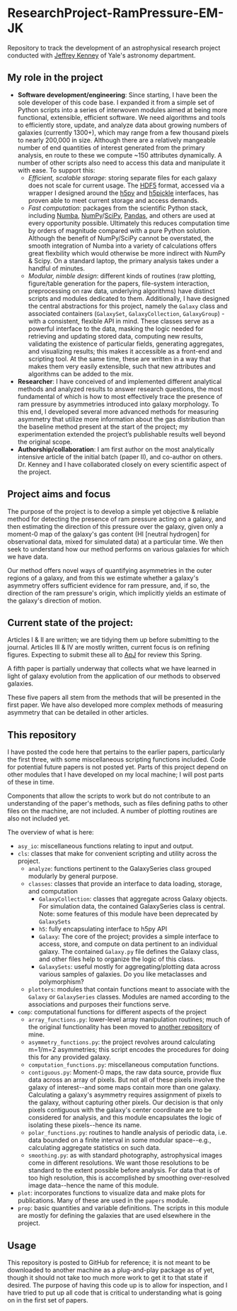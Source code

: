 # ResearchProject-RamPressure-EM-JK
Repository to track the development of an astrophysical research project conducted with [Jeffrey Kenney](http://www.astro.yale.edu/kenney/pages/index.html) of Yale's astronomy department.

## My role in the project
* **Software development/engineering**: Since starting, I have been the sole developer of this code base. I expanded it from a simple set of Python scripts into a series of interwoven modules aimed at being more functional, extensible, efficient software. We need algorithms and tools to efficiently store, update, and analyze data about growing numbers of galaxies (currently 1300+), which may range from a few thousand pixels to nearly 200,000 in size. Although there are a relatively mangeable number of end quantities of interest generated from the primary analysis, en route to these we compute ~150 attributes dynamically. A number of other scripts also need to access this data and manipulate it with ease. To support this:
	- *Efficient, scalable storage*: storing separate files for each galaxy does not scale for current usage. The [HDF5](https://www.hdfgroup.org/solutions/hdf5) format, accessed via a wrapper I designed around the [h5py](https://www.h5py.org/) and [h5pickle](https://github.com/DaanVanVugt/h5pickle) interfaces, has proven able to meet current storage and access demands.
	- *Fast computation*: packages from the scientific Python stack, including [Numba](https://numba.pydata.org/), [NumPy](https://numpy.org/)/[SciPy](https://www.scipy.org/), [Pandas](https://pandas.pydata.org/), and others are used at every opportunity possible. Ultimately this reduces computation time by orders of magnitude compared with a pure Python solution. Although the benefit of NumPy/SciPy cannot be overstated, the smooth integration of Numba into a variety of calculations offers great flexbility which would otherwise be more indirect with NumPy & Scipy. On a standard laptop, the primary analysis takes under a handful of minutes.
	- *Modular, nimble design*: different kinds of routines (raw plotting, figure/table generation for the papers, file-system interaction, preprocessing on raw data, underlying algorithms) have distinct scripts and modules dedicated to them. Additionally, I have designed the central abstractions for this project, namely the `Galaxy` class and associated containers (`GalaxySet`, `GalaxyCollection`, `GalaxyGroup`) - with a consistent, flexible API in mind. These classes serve as a powerful interface to the data, masking the logic needed for retrieving and updating stored data, computing new results, validating the existence of particular fields, generating aggregates, and visualizing results; this makes it accessible as a front-end and scripting tool. At the same time, these are written in a way that makes them very easily extensible, such that new attributes and algorithms can be added to the mix.
* **Researcher**: I have conceived of and implemented different analytical methods and analyzed results to answer research questions, the most fundamental of which is how to most effectively trace the presence of ram pressure by asymmetries introduced into galaxy morphology. To this end, I developed several more advanced methods for measuring asymmetry that utilize more information about the gas distribution than the baseline method present at the start of the project; my experimentation extended the project’s publishable results well beyond the original scope.
* **Authorship/collaboration**: I am first author on the most analytically intensive article of the initial batch (paper II), and co-author on others. Dr. Kenney and I have collaborated closely on every scientific aspect of the project.

## Project aims and focus
The purpose of the project is to develop a simple yet objective & reliable method for detecting the presence of ram pressure acting on a galaxy, and then estimating the direction of this pressure over the galaxy, given only a moment-0 map of the galaxy's gas content (HI [neutral hydrogen] for observational data, mixed for simulated data) at a particular time. We then seek to understand how our method performs on various galaxies for which we have data.

Our method offers novel ways of quantifying asymmetries in the outer regions of a galaxy, and from this we estimate whether a galaxy's asymmetry offers sufficient evidence for ram pressure, and, if so, the direction of the ram pressure's origin, which implicitly yields an estimate of the galaxy's direction of motion.

## Current state of the project:
Articles I & II are written; we are tidying them up before submitting to the journal. Articles III & IV are mostly written, current focus is on refining figures. Expecting to submit these all to [ApJ](https://iopscience.iop.org/journal/0004-637X) for review this Spring.

A fifth paper is partially underway that collects what we have learned in light of galaxy evolution from the application of our methods to observed galaxies.

These five papers all stem from the methods that will be presented in the first paper. We have also developed more complex methods of measuring asymmetry that can be detailed in other articles.

## This repository
I have posted the code here that pertains to the earlier papers, particularly the first three, with some miscellaneous scripting functions included. Code for potential future papers is not posted yet. Parts of this project depend on other modules that I have developed on my local machine; I will post parts of these in time.

Components that allow the scripts to work but do not contribute to an understanding of the paper's methods, such as files defining paths to other files on the machine, are not included. A number of plotting routines are also not included yet.

The overview of what is here:
* `asy_io`: miscellaneous functions relating to input and output.
* `cls`: classes that make for convenient scripting and utility across the project.
    - `analyze`: functions pertinent to the GalaxySeries class grouped modularly by general purpose.
    - `classes`: classes that provide an interface to data loading, storage, and computation
        + `GalaxyCollection`: classes that aggregate across Galaxy objects. For simulation data, the contained GalaxySeries class is central. Note: some features of this module have been deprecated by `GalaxySets`
        + `h5`: fully encapsulating interface to h5py API
        + `Galaxy`: The core of the project; provides a simple interface to access, store, and compute on data pertinent to an individual galaxy. The contained `Galaxy.py` file defines the Galaxy class, and other files help to organize the logic of this class.
        + `GalaxySets`: useful mostly for aggregating/plotting data across various samples of galaxies. Do you like metaclasses and polymorphism?
    - `plotters`: modules that contain functions meant to associate with the `Galaxy` or `GalaxySeries` classes. Modules are named according to the associations and purposes their functions serve.
* `comp`: computational functions for different aspects of the project
    - `array_functions.py`: lower-level array manipulation routines; much of the original functionality has been moved to [another repository](https://github.com/Eli-mas/common) of mine.
    - `asymmetry_functions.py`: the project revolves around calculating m=1/m=2 asymmetries; this script encodes the procedures for doing this for any provided galaxy.
    - `computation_functions.py`: miscellaneous computation functions.
    - `contiguous.py`: Moment-0 maps, the raw data source, provide flux data across an array of pixels. But not all of these pixels involve the galaxy of interest--and some maps contain more than one galaxy. Calculating a galaxy's asymmetry requires assignment of pixels to the galaxy, without capturing other pixels. Our decision is that only pixels contiguous with the galaxy's center coordinate are to be considered for analysis, and this module encapsulates the logic of isolating these pixels--hence its name.
    - `polar_functions.py`: routines to handle analysis of periodic data, i.e. data bounded on a finite interval in some modular space--e.g., calculating aggregate statistics on such data.
    - `smoothing.py`: as with standard photography, astrophysical images come in different resolutions. We want those resolutions to be standard to the extent possible before analysis. For data that is of too high resolution, this is accomplished by smoothing over-resolved image data--hence the name of this module.
* `plot`: incorporates functions to visualize data and make plots for publications. Many of these are used in the `papers` module.
* `prop`: basic quantities and variable definitions. The scripts in this module are mostly for defining the galaxies that are used elsewhere in the project.

## Usage
This repository is posted to GitHub for reference; it is not meant to be downloaded to another machine as a plug-and-play package as of yet, though it should not take too much more work to get it to that state if desired. The purpose of having this code up is to allow for inspection, and I have tried to put up all code that is critical to understanding what is going on in the first set of papers.
